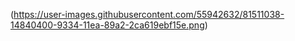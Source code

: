 (https://user-images.githubusercontent.com/55942632/81511038-14840400-9334-11ea-89a2-2ca619ebf15e.png)


